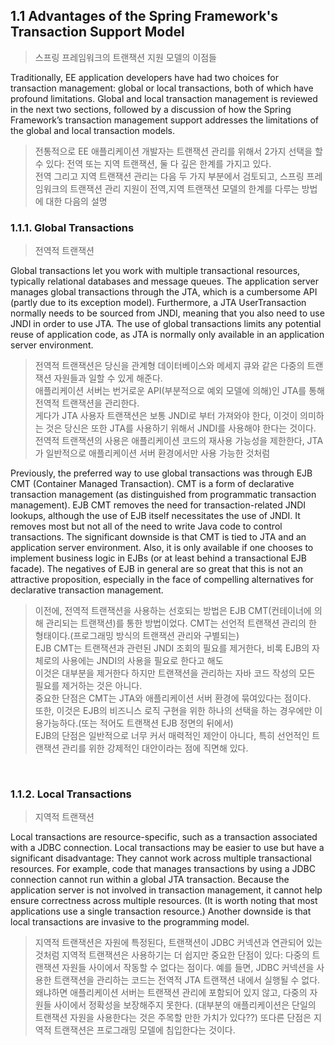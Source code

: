 ## 1.1 Advantages of the Spring Framework's Transaction Support Model

> 스프링 프레임워크의 트랜잭션 지원 모델의 이점들

Traditionally, EE application developers have had two choices for transaction management: global or local transactions, both of which have profound limitations. Global and local transaction management is reviewed in the next two sections, followed by a discussion of how the Spring Framework’s transaction management support addresses the limitations of the global and local transaction models.

> 전통적으로 EE 애플리케이션 개발자는 트랜잭션 관리를 위해서 2가지 선택을 할 수 있다:
> 전역 또는 지역 트랜잭션, 둘 다 깊은 한계를 가지고 있다.  
> 전역 그리고 지역 트랜잭션 관리는 다음 두 가지 부분에서 검토되고,
> 스프링 프레임워크의 트랜잭션 관리 지원이 전역,지역 트랜잭션 모델의 한계를 다루는 방법에 대한 다음의 설명

### 1.1.1. Global Transactions
> 전역적 트랜잭션

Global transactions let you work with multiple transactional resources, typically relational databases and message queues. The application server manages global transactions through the JTA, which is a cumbersome API (partly due to its exception model). Furthermore, a JTA UserTransaction normally needs to be sourced from JNDI, meaning that you also need to use JNDI in order to use JTA. The use of global transactions limits any potential reuse of application code, as JTA is normally only available in an application server environment.

> 전역적 트랜잭션은 당신을 관계형 데이터베이스와 메세지 큐와 같은 다중의 트랜잭션 자원들과 일할 수 있게 해준다.  
애플리케이션 서버는 번거로운 API(부분적으로 예외 모델에 의해)인 JTA를 통해 전역적 트랜잭션을 관리한다.  
게다가 JTA 사용자 트랜잭션은 보통 JNDI로 부터 가져와야 한다, 이것이 의미하는 것은 당신은 또한 JTA를 사용하기 위해서 JNDI를 사용해야 한다는 것이다.  
전역적 트랜잭션의 사용은 애플리케이션 코드의 재사용 가능성을 제한한다, JTA가 일반적으로 애플리케이션 서버 환경에서만 사용 가능한 것처럼

Previously, the preferred way to use global transactions was through EJB CMT (Container Managed Transaction). CMT is a form of declarative transaction management (as distinguished from programmatic transaction management). EJB CMT removes the need for transaction-related JNDI lookups, although the use of EJB itself necessitates the use of JNDI. It removes most but not all of the need to write Java code to control transactions. The significant downside is that CMT is tied to JTA and an application server environment. Also, it is only available if one chooses to implement business logic in EJBs (or at least behind a transactional EJB facade). The negatives of EJB in general are so great that this is not an attractive proposition, especially in the face of compelling alternatives for declarative transaction management.

> 이전에, 전역적 트랜잭션을 사용하는 선호되는 방법은 EJB CMT(컨테이너에 의해 관리되는 트랜잭션)를 통한 방법이었다. CMT는 선언적 트랜잭션 관리의 한 형태이다.(프로그래밍 방식의 트랜잭션 관리와 구별되는)  
EJB CMT는 트랜잭션과 관련된 JNDI 조회의 필요를 제거한다, 비록 EJB의 자체로의 사용에는 JNDI의 사용을 필요로 한다고 해도  
이것은 대부분을 제거한다 하지만 트랜잭션을 관리하는 자바 코드 작성의 모든 필요를 제거하는 것은 아니다.  
중요한 단점은 CMT는 JTA와 애플리케이션 서버 환경에 묶여있다는 점이다.  
또한, 이것은 EJB의 비즈니스 로직 구현을 위한 하나의 선택을 하는 경우에만 이용가능하다.(또는 적어도 트랜잭션 EJB 정면의 뒤에서)  
EJB의 단점은 일반적으로 너무 커서 매력적인 제안이 아니다, 특히 선언적인 트랜잭션 관리를 위한 강제적인 대안이라는 점에 직면해 있다.

<br/>

### 1.1.2. Local Transactions
> 지역적 트랜잭션

Local transactions are resource-specific, such as a transaction associated with a JDBC connection. Local transactions may be easier to use but have a significant disadvantage: They cannot work across multiple transactional resources. For example, code that manages transactions by using a JDBC connection cannot run within a global JTA transaction. Because the application server is not involved in transaction management, it cannot help ensure correctness across multiple resources. (It is worth noting that most applications use a single transaction resource.) Another downside is that local transactions are invasive to the programming model.

> 지역적 트랜잭션은 자원에 특정된다, 트랜잭션이 JDBC 커넥션과 연관되어 있는 것처럼
지역적 트랜잭션은 사용하기는 더 쉽지만 중요한 단점이 있다: 다중의 트랜잭션 자원들 사이에서 작동할 수 없다는 점이다.
예를 들면, JDBC 커넥션을 사용한 트랜잭션을 관리하는 코드는 전역적 JTA 트랜잭션 내에서 실행될 수 없다. 왜냐하면 애플리케이션 서버는 트랜잭션 관리에 포함되어 있지 않고, 다중의 자원들 사이에서 정확성을 보장해주지 못한다. (대부분의 애플리케이션은 단일의 트랜잭션 자원을 사용한다는 것은 주목할 만한 가치가 있다??)
또다른 단점은 지역적 트랜잭션은 프로그래밍 모델에 침입한다는 것이다.


